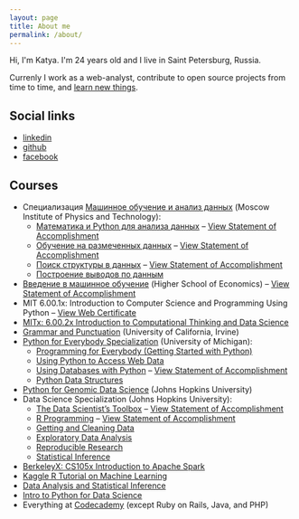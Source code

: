 ```yaml
---
layout: page
title: About me
permalink: /about/
---
```


Hi, I'm Katya. I'm 24 years old and I live in Saint Petersburg, Russia.

Currenly I work as a web-analyst, contribute to open source projects from time to time, and [learn new things](#Courses). 

## Social links

* [<i class="fa fa-linkedin"></i> linkedin](https://ru.linkedin.com/in/demidovakatya/en)
* [<i class="fa fa-github"></i> github](https://github.com/demidovakatya)
* [<i class="fa fa-facebook"></i> facebook](https://www.facebook.com/demidovakatya)

## Courses 

* Специализация <a href="">Машинное обучение и анализ данных</a> (Moscow Institute of Physics and Technology):
    * <a href="https://www.coursera.org/learn/mathematics-and-python/home/welcome">Математика и Python для анализа данных</a> – <a href="https://www.coursera.org/account/accomplishments/records/W82UVA27KM6U" target="_blank">View Statement of Accomplishment</a>
    * <a href="https://www.coursera.org/learn/supervised-learning/home/welcome">Обучение на размеченных данных</a> – <a href="https://www.coursera.org/account/accomplishments/certificate/7HJB389DV53Y" target="_blank">View Statement of Accomplishment</a>
    * <a href="https://www.coursera.org/learn/unsupervised-learning/home/welcome">Поиск структуры в данных</a> – <a href="https://www.coursera.org/account/accomplishments/certificate/7HJB389DV53Y" target="_blank">View Statement of Accomplishment</a>
    * <a href="https://www.coursera.org/learn/stats-for-data-analysis/home/welcome">Построение выводов по данным</a>
* <a href="https://www.coursera.org/learn/vvedenie-mashinnoe-obuchenie/home/info">Введение в машинное обучение</a> (Higher School of Economics) – <a href="https://www.coursera.org/account/accomplishments/records/WUPNNFRC9R9U" target="_blank">View Statement of Accomplishment</a>
* MIT 6.00.1x: Introduction to Computer Science and Programming Using Python – <a href="https://courses.edx.org/certificates/a0da1fc2bfc745af9e3b2802105ff5dc" target="_blank">View Web Certificate</a>
* [MITx: 6.00.2x Introduction to Computational Thinking and Data Science](https://courses.edx.org/courses/course-v1:MITx+6.00.2x_5+1T2016/info)
* <a href="https://www.coursera.org/learn/grammar-punctuation" target="_blank">Grammar and Punctuation</a> (University of California, Irvine)
* <a href="https://www.coursera.org/specializations/python">Python for Everybody Specialization</a> (University of Michigan): 
    * <a href="https://www.coursera.org/learn/python" target="_blank">Programming for Everybody (Getting Started with Python)</a>
    * <a href="https://www.coursera.org/learn/python-network-data" target="_blank">Using Python to Access Web Data</a>
    * <a href="https://www.coursera.org/learn/python-databases" target="_blank">Using Databases with Python</a> – <a href="https://www.coursera.org/account/accomplishments/verify/4X7739F2GBHS" target="_blank">View Statement of Accomplishment</a>
    * <a href="https://www.coursera.org/learn/python-data" target="_blank">Python Data Structures</a>
* <a href="https://www.coursera.org/course/genpython" target="_blank">Python for Genomic Data Science</a> (Johns Hopkins University)
* Data Science Specialization (Johns Hopkins University):
    * <a href="https://www.coursera.org/course/datascitoolbox" target="_blank">The Data Scientist’s Toolbox</a> – <a href="https://www.coursera.org/account/accomplishments/records/8V5CAMQU2S2G" target="_blank">View Statement of Accomplishment</a>
    * <a href="https://www.coursera.org/course/rprog" target="_blank">R Programming</a> – <a href="https://www.coursera.org/account/accomplishments/records/3PE2MRX6F36X" target="_blank">View Statement of Accomplishment</a>
    * <a href="https://www.coursera.org/course/getdata" target="_blank">Getting and Cleaning Data</a>
    * <a href="https://www.coursera.org/course/exdata" target="_blank">Exploratory Data Analysis</a>
    * <a href="https://www.coursera.org/course/repdata" target="_blank">Reproducible Research</a>
    * <a href="https://www.coursera.org/course/statinference" target="_blank">Statistical Inference</a>
* [BerkeleyX: CS105x Introduction to Apache Spark](https://courses.edx.org/courses/course-v1:BerkeleyX+CS105x+1T2016/info)
* [Kaggle R Tutorial on Machine Learning](https://www.datacamp.com/courses/kaggle-r-tutorial-on-machine-learning)
* [Data Analysis and Statistical Inference](https://www.datacamp.com/courses/statistical-inference-and-data-analysis)
* [Intro to Python for Data Science](https://campus.datacamp.com/courses/intro-to-python-for-data-science)
* Everything at [Codecademy](https://www.codecademy.com/) (except Ruby on Rails, Java, and PHP)

